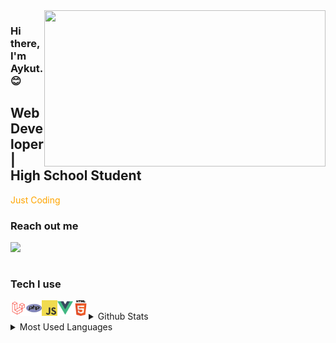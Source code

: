 <img src="https://media.giphy.com/media/mYhd1NHQkHmZLiqN7M/giphy.gif?cid=ecf05e47kh3dh0uxdfj1spss9isapc13dcipqeiaz97q69pw&rid=giphy.gif&ct=g" align="right" width="450" height="250">

### Hi there, I'm Aykut. :blush:

## Web Developer | High School Student

<font color="orange">Just Coding</font>


### Reach out me

[<img  width="22" src="https://unpkg.com/simple-icons@v5/icons/instagram.svg" align="left" />][instagram]

<br>
<br>

### Tech I use
<img src="https://raw.githubusercontent.com/github/explore/56a826d05cf762b2b50ecbe7d492a839b04f3fbf/topics/laravel/laravel.png" width="25" height="25" align="left">
<img src="https://raw.githubusercontent.com/github/explore/56a826d05cf762b2b50ecbe7d492a839b04f3fbf/topics/php/php.png" width="25" height="25" height="25" align="left">
<img src="https://raw.githubusercontent.com/github/explore/56a826d05cf762b2b50ecbe7d492a839b04f3fbf/topics/javascript/javascript.png" width="25" height="25" align="left">
<img src="https://raw.githubusercontent.com/github/explore/56a826d05cf762b2b50ecbe7d492a839b04f3fbf/topics/vue/vue.png" width="25" height="25" align="left">
<img src="https://raw.githubusercontent.com/github/explore/56a826d05cf762b2b50ecbe7d492a839b04f3fbf/topics/html/html.png" width="25" height="25" align="left">


<br>
<details>
<summary>Github Stats</summary>
<img src="https://github-readme-stats.vercel.app/api?username=aykutaslantas&theme=radical">
</details>

<details>
<summary>Most Used Languages</summary>
<img src="https://github-readme-stats.vercel.app/api/top-langs/?username=anuraghazra&layout=compact">

</details>



[instagram]:https://www.instagram.com/aykutaslantas_/
